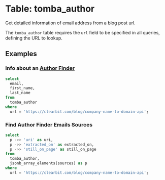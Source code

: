# Table: tomba_author

Get detailed information of email address from a blog post url.

The `tomba_author` table requires the `url` field to be specified in all queries, defining the URL to lookup.

## Examples

### Info about an [Author Finder](https://tomba.io/author-finder)

```sql
select
  email,
  first_name,
  last_name
from
  tomba_author
where
  url = 'https://clearbit.com/blog/company-name-to-domain-api';
```

### Find Author Finder Emails Sources

```sql
select
  p ->> 'uri' as uri,
  p ->> 'extracted_on' as extracted_on,
  p ->> 'still_on_page' as still_on_page
from
  tomba_author,
  jsonb_array_elements(sources) as p
where
  url = 'https://clearbit.com/blog/company-name-to-domain-api';
```
